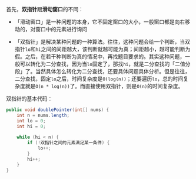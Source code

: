 首先，**双指针**跟**滑动窗口**的不同：

* 「滑动窗口」是一种问题的本身，它不固定窗口的大小，一般窗口都是向右移动的，对窗口中的元素进行询问

* 「双指针」是解决某种问题的一种算法。往往，这种问题会给一个判断，当双指针`lo`和`hi`之间的间距越大，该判断就越可能为真；间距越小，越可能判断为假。之后，在若干种判断为真的情况中，再找题目要求的。其实这种问题，一般可以转化为二分查找，因为当`lo`固定了，那找`hi`，就是二分查找的「二值分段」了。当然具体怎么转化为二分查找，还要具体问题具体分析。但是往往，二分查找，固定`lo`之后，时间复杂度是`O(log(n))`；还要遍历`lo`，总的时间复杂度就是`O(n * log(n))`了。而直接使用双指针，则是`O(n)`的时间复杂度。

双指针的基本代码：

```java
public void doublePointer(int[] nums) {
    int n = nums.length;
    int lo = 0;
    int hi = 0;
    
    while (hi < n) {
        if (!双指针之间的元素满足某一条件) {
            lo++;
        }
        hi++;
    }
}
```

